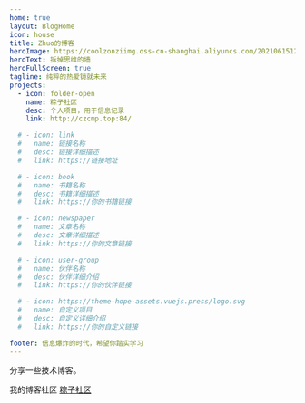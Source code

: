 ```yaml
---
home: true
layout: BlogHome
icon: house
title: Zhuo的博客
heroImage: https://coolzonziimg.oss-cn-shanghai.aliyuncs.com/2021061512554425_L.png?Expires=1745915503&OSSAccessKeyId=TMP.3KsxG3UD6piF1YreeGQiFvvvThvetx9VYPG1fitvi5LYv5Nh9jQQYsu9Szj2rYoT6eEJBSeQD3nr8KhYXfVcdzAaAV1Jih&Signature=6OWOSKLZToujqx4eV1BBzKKwWrs%3D
heroText: 拆掉思维的墙
heroFullScreen: true
tagline: 纯粹的热爱铸就未来
projects:
  - icon: folder-open
    name: 粽子社区
    desc: 个人项目，用于信息记录
    link: http://czcmp.top:84/

  # - icon: link
  #   name: 链接名称
  #   desc: 链接详细描述
  #   link: https://链接地址

  # - icon: book
  #   name: 书籍名称
  #   desc: 书籍详细描述
  #   link: https://你的书籍链接

  # - icon: newspaper
  #   name: 文章名称
  #   desc: 文章详细描述
  #   link: https://你的文章链接

  # - icon: user-group
  #   name: 伙伴名称
  #   desc: 伙伴详细介绍
  #   link: https://你的伙伴链接

  # - icon: https://theme-hope-assets.vuejs.press/logo.svg
  #   name: 自定义项目
  #   desc: 自定义详细介绍
  #   link: https://你的自定义链接

footer: 信息爆炸的时代，希望你踏实学习
---
```


分享一些技术博客。


我的博客社区 [粽子社区](http://czcmp.top:84/)

